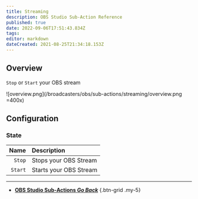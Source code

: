 ```yaml
---
title: Streaming
description: OBS Studio Sub-Action Reference
published: true
date: 2022-09-06T17:51:43.834Z
tags: 
editor: markdown
dateCreated: 2021-08-25T21:34:18.153Z
---
```


## Overview
`Stop` or `Start` your OBS stream

![overview.png](/broadcasters/obs/sub-actions/streaming/overview.png =400x)

## Configuration
### State
Name | Description
---:|:---
`Stop` | Stops your OBS Stream
`Start` | Starts your OBS Stream 

---

- [<i class="mdi mdi-chevron-left"></i> **OBS Studio Sub-Actions *Go Back***](/en/Sub-Actions/OBS)
{.btn-grid .my-5}